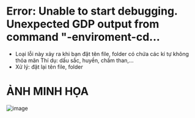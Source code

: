 # Error: Unable to start debugging. Unexpected GDP output from command "-enviroment-cd... 
- Loại lỗi này xảy ra khi bạn đặt tên file, folder có chứa các kí tự không thỏa mãn
  Thí dụ: dấu sắc, huyền, chấm than,...
- Xử lý: đặt lại tên file, folder
# ẢNH MINH HỌA
![image](https://github.com/user-attachments/assets/b369fa36-4a14-4675-843a-c154d92faa3f)

